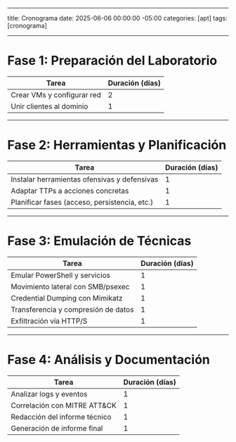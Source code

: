 
---
title: Cronograma
date: 2025-06-06 00:00:00 -05:00
categories: [apt]
tags: [cronograma]

---

# Fase 1: Preparación del Laboratorio 

| Tarea                                              | Duración (días) |
|----------------------------------------------------|-----------------|
| Crear VMs y configurar red                         | 2               | ✅ |
| Unir clientes al dominio                           | 1               |

---

# Fase 2: Herramientas y Planificación

| Tarea                                              | Duración (días) |
|----------------------------------------------------|-----------------|
| Instalar herramientas ofensivas y defensivas       | 1               |
| Adaptar TTPs a acciones concretas                  | 1               |
| Planificar fases (acceso, persistencia, etc.)      | 1               |

---

# Fase 3: Emulación de Técnicas    

| Tarea                                              | Duración (días) |
|----------------------------------------------------|-----------------|
| Emular PowerShell y servicios                      | 1               |
| Movimiento lateral con SMB/psexec                  | 1               |
| Credential Dumping con Mimikatz                    | 1               |
| Transferencia y compresión de datos                | 1               |
| Exfiltración vía HTTP/S                            | 1               |

---

# Fase 4: Análisis y Documentación

| Tarea                                              |Duración (días) |
|----------------------------------------------------|----------------|
| Analizar logs y eventos                            | 1              |
| Correlación con MITRE ATT&CK                       | 1              |
| Redacción del informe técnico                      | 1              |
| Generación de informe final                        | 1              |
